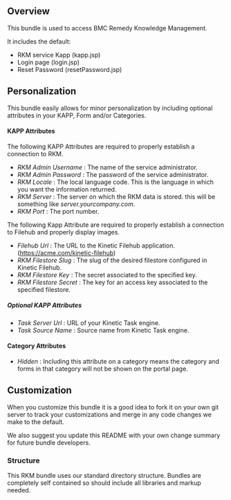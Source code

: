 ## Overview
This bundle is used to access BMC Remedy Knowledge Management.

It includes the default:

* RKM service Kapp (kapp.jsp)
* Login page (login.jsp)
* Reset Password (resetPassword.jsp)

## Personalization
This bundle easily allows for minor personalization by including optional attributes in your KAPP, Form and/or Categories.

#### KAPP Attributes
The following KAPP Attributes are required to properly establish a connection to RKM.
* _RKM Admin Username_ : The name of the service administrator.
* _RKM Admin Password_ : The password of the service administrator.
* _RKM Locale_ : The local language code. This is the language in which you want the information returned.
* _RKM Server_ : The server on which the RKM data is stored. this will be something like _server.yourcompany.com_.
* _RKM Port_ : The port number.

The following Kapp Attribute are required to properly establish a connection to Filehub and properly display images.
* _Filehub Url_ : The URL to the Kinetic Filehub application. (https://acme.com/kinetic-filehub)
* _RKM Filestore Slug_ : The slug of the desired filestore configured in Kinetic Filehub.
* _RKM Filestore Key_ : The secret associated to the specified key.
* _RKM Filestore Secret_ : The key for an access key associated to the specified filestore.

##### Optional KAPP Attributes
* _Task Server Url_ : URL of your Kinetic Task engine.
* _Task Source Name_ : Source name from Kinetic Task engine.

#### Category Attributes
* _Hidden_ : Including this attribute on a category means the category and forms in that category will not be shown on the portal page.

## Customization
When you customize this bundle it is a good idea to fork it on your own git server to track your customizations and merge in any code changes we make to the default.

We also suggest you update this README with your own change summary for future bundle developers.

### Structure
This RKM bundle uses our standard directory structure. Bundles are completely self contained so should include all libraries and markup needed.
